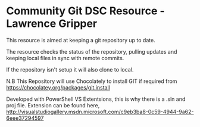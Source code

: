 Community Git DSC Resource - Lawrence Gripper
=============================

This resource is aimed at keeping a git repository up to date. 

The resource checks the status of the repository, pulling updates and keeping local files in sync with remote commits. 

If the repository isn't setup it will also clone to local. 

N.B This Repository will use Chocolately to install GIT if required from https://chocolatey.org/packages/git.install

Developed with PowerShell VS Extentsions, this is why there is a .sln and proj file. Extension can be found here, http://visualstudiogallery.msdn.microsoft.com/c9eb3ba8-0c59-4944-9a62-6eee37294597